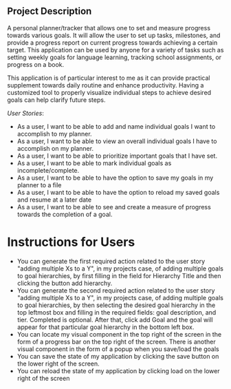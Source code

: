 
## Project Description

<p> A personal planner/tracker that allows one to set and measure progress towards various goals. It will allow the user to set up tasks, milestones, and provide a progress report on current progress towards achieving a certain target. This application can be used by anyone for a variety of tasks such as setting weekly goals for language learning, tracking school assignments, or progress on a book.

This application is of particular interest to me as it can provide practical supplement towards daily routine and enhance productivity. Having a customized tool to properly visualize individual steps to achieve desired goals can help clarify future steps.
  <p>

*User Stories*:
- As a user, I want to be able to add and name individual goals I want to accomplish to my planner.
- As a user, I want to be able to view an overall individual goals I have to accomplish on my planner.
- As a user, I want to be able to prioritize important goals that I have set.
- As a user, I want to be able to mark individual goals as incomplete/complete.
- As a user, I want to be able to have the option to save my goals in my planner to a file
- As a user, I want to be able to have the option to reload my saved goals and resume at a later date
- As a user, I want to be able to see and create a measure of progress towards the completion of a goal.
# Instructions for Users

- You can generate the first required action related to the user story "adding multiple Xs to a Y", in my projects case, of adding multiple goals to goal hierarchies, by first filling in the field for Hierarchy Title and then clicking the button add hierarchy.
- You can generate the second required action related to the user story "adding multiple Xs to a Y", in my projects case, of adding multiple goals to goal hierarchies, by then selecting the desired goal hierarchy in the top leftmost box and filling in the required fields: goal description, and tier. Completed is optional. After that, click add Goal and the goal will appear for that particular goal hierarchy in the bottom left box.
- You can locate my visual component in the top right of the screen in the form of a progress bar on the top right of the screen. There is another visual component in the form of a popup when you save/load the goals 
- You can save the state of my application by clicking the save button on the lower right of the screen.
- You can reload the state of my application by clicking load on the lower right of the screen




